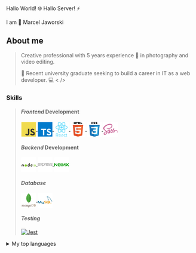 Hallo World! :globe_with_meridians: Hallo Server! :zap:

I am :bust_in_silhouette: Marcel Jaworski 

## About me

>Creative professional with 5 years experience :movie_camera: in photography and video editing. 
>
>:scroll: Recent university graduate seeking to build a career in IT as a web developer. :computer: < />

### Skills 

> #### ***Frontend*** Development
>
> <a href="https://developer.mozilla.org/en-US/docs/Web/JavaScript" target="blank">
> <img align="center" src="https://raw.githubusercontent.com/devicons/devicon/master/icons/javascript/javascript-original.svg" alt="JavaScript"  height="40" width="40" />
> </a>
> <a href="https://www.typescriptlang.org/" target="blank">
> <img align="center" src="https://raw.githubusercontent.com/devicons/devicon/master/icons/typescript/typescript-original.svg" alt="TypeScript" height="40" width="40" />
> </a>
> <a href="https://reactjs.org/" target="blank">
> <img align="center" src="https://raw.githubusercontent.com/devicons/devicon/master/icons/react/react-original-wordmark.svg" alt="React" height="40" width="40" />
> </a>
> <a href="https://www.w3.org/html/" target="blank">
> <img align="center" src="https://raw.githubusercontent.com/devicons/devicon/master/icons/html5/html5-original-wordmark.svg" alt="Html5" height="40" width="40" />
> </a>
> <a href="https://www.w3schools.com/css/" target="blank">
> <img align="center" src="https://raw.githubusercontent.com/devicons/devicon/master/icons/css3/css3-original-wordmark.svg" alt="Css3" height="40" width="40" />
> </a>
> <a href="https://sass-lang.com" target="blank">
> <img align="center" src="https://raw.githubusercontent.com/devicons/devicon/master/icons/sass/sass-original.svg" alt="Sass" height="40" width="40" />
> </a>
> 
> #### ***Backend*** Development
>
> <a href="https://nodejs.org" target="blank">
> <img align="center" src="https://raw.githubusercontent.com/devicons/devicon/master/icons/nodejs/nodejs-original-wordmark.svg" alt="Node.js" height="40" width="40" />
> </a>
> <a href="https://expressjs.com" target="blank">
> <img align="center" src="https://raw.githubusercontent.com/devicons/devicon/master/icons/express/express-original-wordmark.svg" alt="Express" height="40" width="40" />
> </a>
> <a href="https://www.nginx.com" target="blank">
> <img align="center" src="https://raw.githubusercontent.com/devicons/devicon/master/icons/nginx/nginx-original.svg" alt="Nginx" height="40" width="40" />
> </a>
>
> #### ***Database***
>
> <a href="https://www.mongodb.com/" target="blank">
> <img align="center" src="https://raw.githubusercontent.com/devicons/devicon/master/icons/mongodb/mongodb-original-wordmark.svg" alt="MongoDB" height="40" width="40" />
> </a>
> <a href="https://www.mysql.com/" target="blank">
> <img align="center" src="https://raw.githubusercontent.com/devicons/devicon/master/icons/mysql/mysql-original-wordmark.svg" alt="MySQL" height="40" width="40" />
> </a>
>
> #### ***Testing***
>
> <a href="https://jestjs.io" target="blank">
> <img align="center" src="https://www.vectorlogo.zone/logos/jestjsio/jestjsio-icon.svg" alt="Jest" height="40" width="40" />
> </a>

<details>
  <summary>My top languages</summary>

| Rank |   Languages   |
|-----:|---------------|
|     1|  Javascript   |
|     2|     CSS       |
|     3|     HTML      |
|     4|    MongoDB    |

<details/>

Hobbys:
:bicyclist: 
:juggling_person: 


